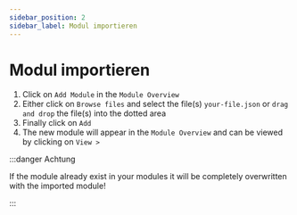```yaml
---
sidebar_position: 2
sidebar_label: Modul importieren
---
```


# Modul importieren

1. Click on `Add Module` in the `Module Overview`
2. Either click on `Browse files` and select the file(s) `your-file.json` or `drag and drop` the file(s) into the dotted area
3. Finally click on `Add`
4. The new module will appear in the `Module Overview` and can be viewed by clicking on `View >`

:::danger Achtung

If the module already exist in your modules it will be completely overwritten with the imported module!

:::